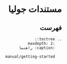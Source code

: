 <div dir="rtl">

مستندات جولیا
=====================

فهرست
-----

```eval_rst
.. toctree::
   :maxdepth: 2
   :caption: راهنما

   manual/getting-started

```

</div>
